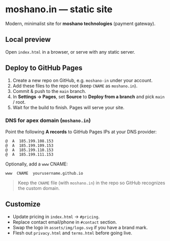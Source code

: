 # moshano.in — static site

Modern, minimalist site for **moshano technologies** (payment gateway).

## Local preview
Open `index.html` in a browser, or serve with any static server.

## Deploy to GitHub Pages
1. Create a new repo on GitHub, e.g. `moshano-in` under your account.
2. Add these files to the repo root (keep `CNAME` as `moshano.in`).
3. Commit & push to the `main` branch.
4. In **Settings → Pages**, set **Source** to **Deploy from a branch** and pick `main` / root.
5. Wait for the build to finish. Pages will serve your site.

### DNS for apex domain (`moshano.in`)
Point the following **A records** to GitHub Pages IPs at your DNS provider:
```
@  A  185.199.108.153
@  A  185.199.109.153
@  A  185.199.110.153
@  A  185.199.111.153
```
Optionally, add a `www` CNAME:
```
www  CNAME  yourusername.github.io
```

> Keep the `CNAME` file (with `moshano.in`) in the repo so GitHub recognizes the custom domain.

## Customize
- Update pricing in `index.html` → `#pricing`.
- Replace contact email/phone in `#contact` section.
- Swap the logo in `assets/img/logo.svg` if you have a brand mark.
- Flesh out `privacy.html` and `terms.html` before going live.
